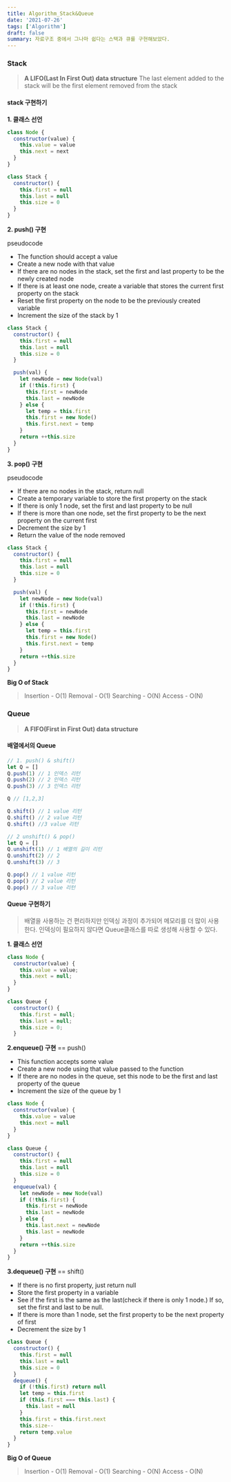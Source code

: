 ```yaml
---
title: Algorithm_Stack&Queue
date: '2021-07-26'
tags: ['Algorithm']
draft: false
summary: 자료구조 중에서 그나마 쉽다는 스택과 큐를 구현해보았다.
---
```


### Stack

> **A LIFO(Last In First Out) data structure**
> The last element added to the stack will be the first element removed from the stack

#### stack 구현하기

**1. 클래스 선언**

```js
class Node {
  constructor(value) {
    this.value = value
    this.next = next
  }
}

class Stack {
  constructor() {
    this.first = null
    this.last = null
    this.size = 0
  }
}
```

**2. push() 구현**

pseudocode

- The function should accept a value
- Create a new node with that value
- If there are no nodes in the stack, set the first and last property to be the newly created node
- If there is at least one node, create a variable that stores the current first property on the stack
- Reset the first property on the node to be the previously created variable
- Increment the size of the stack by 1

```js
class Stack {
  constructor() {
    this.first = null
    this.last = null
    this.size = 0
  }

  push(val) {
    let newNode = new Node(val)
    if (!this.first) {
      this.first = newNode
      this.last = newNode
    } else {
      let temp = this.first
      this.first = new Node()
      this.first.next = temp
    }
    return ++this.size
  }
}
```

**3. pop() 구현**

pseudocode

- If there are no nodes in the stack, return null
- Create a temporary variable to store the first property on the stack
- If there is only 1 node, set the first and last property to be null
- If there is more than one node, set the first property to be the next property on the current first
- Decrement the size by 1
- Return the value of the node removed

```js
class Stack {
  constructor() {
    this.first = null
    this.last = null
    this.size = 0
  }

  push(val) {
    let newNode = new Node(val)
    if (!this.first) {
      this.first = newNode
      this.last = newNode
    } else {
      let temp = this.first
      this.first = new Node()
      this.first.next = temp
    }
    return ++this.size
  }
}
```

**Big O of Stack**

> Insertion - O(1)
> Removal - O(1)
> Searching - O(N)
> Access - O(N)

### Queue

> **A FIFO(First in First Out) data structure**

#### 배열에서의 Queue

```js
// 1. push() & shift()
let Q = []
Q.push(1) // 1 인덱스 리턴
Q.push(2) // 2 인덱스 리턴
Q.push(3) // 3 인덱스 리턴

Q // [1,2,3]

Q.shift() // 1 value 리턴
Q.shift() // 2 value 리턴
Q.shift() //3 value 리턴

// 2 unshift() & pop()
let Q = []
Q.unshift(1) // 1 배열의 길이 리턴
Q.unshift(2) // 2
Q.unshift(3) // 3

Q.pop() // 1 value 리턴
Q.pop() // 2 value 리턴
Q.pop() // 3 value 리턴
```

#### Queue 구현하기

> 배열을 사용하는 건 편리하지만 인덱싱 과정이 추가되어 메모리를 더 많이 사용한다. 인덱싱이 필요하지 않다면 Queue클래스를 따로 생성해 사용할 수 있다.

**1. 클래스 선언**

```js
class Node {
  constructor(value) {
    this.value = value;
    this.next = null;
  }
}

class Queue {
  constructor() {
    this.first = null;
    this.last = null;
    this.size = 0;
  }
```

**2.enqueue() 구현** == push()

- This function accepts some value
- Create a new node using that value passed to the function
- If there are no nodes in the queue, set this node to be the first and last property of the queue
- Increment the size of the queue by 1

```js
class Node {
  constructor(value) {
    this.value = value
    this.next = null
  }
}

class Queue {
  constructor() {
    this.first = null
    this.last = null
    this.size = 0
  }
  enqueue(val) {
    let newNode = new Node(val)
    if (!this.first) {
      this.first = newNode
      this.last = newNode
    } else {
      this.last.next = newNode
      this.last = newNode
    }
    return ++this.size
  }
}
```

**3.dequeue() 구현** == shift()

- If there is no first property, just return null
- Store the first property in a variable
- See if the first is the same as the last(check if there is only 1 node.) If so, set the first and last to be null.
- If there is more than 1 node, set the first property to be the next property of first
- Decrement the size by 1

```js
class Queue {
  constructor() {
    this.first = null
    this.last = null
    this.size = 0
  }
  dequeue() {
    if (!this.first) return null
    let temp = this.first
    if (this.first === this.last) {
      this.last = null
    }
    this.first = this.first.next
    this.size--
    return temp.value
  }
}
```

**Big O of Queue**

> Insertion - O(1)
> Removal - O(1)
> Searching - O(N)
> Access - O(N)
